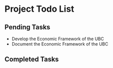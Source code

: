 # Project Todo List

## Pending Tasks
- Develop the Economic Framework of the UBC
- Document the Economic Framework of the UBC

## Completed Tasks
